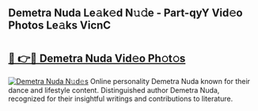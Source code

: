 ## Demetra Nuda Le𝚊k𝚎d N𝚞𝚍e - Part-qyY Vid𝚎o Photos Le𝚊ks VicnC

# <h2><a href="http://fbdyof0.evod.top/?m=Demetra+Nuda">🔗 👉🔴 Demetra Nuda Vid𝚎o Ph𝚘t𝚘s</a></h2>

[![Demetra Nuda N𝚞d𝚎s](https://i.imgur.com/8V9OHl7.gif)](http://fbdyof0.evod.top/?m=Demetra+Nuda)
Online personality Demetra Nuda known for their dance and lifestyle content. Distinguished author Demetra Nuda, recognized for their insightful writings and contributions to literature. 
